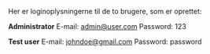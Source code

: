 Her er loginoplysningerne til de to brugere, som er oprettet:

**Administrator**
E-mail: admin@user.com
Password: 123

**Test user**
E-mail: johndoe@gmail.com
Password: password


